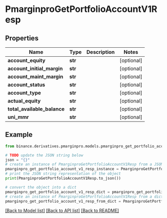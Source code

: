 # PmarginproGetPortfolioAccountV1Resp


## Properties

Name | Type | Description | Notes
------------ | ------------- | ------------- | -------------
**account_equity** | **str** |  | [optional] 
**account_initial_margin** | **str** |  | [optional] 
**account_maint_margin** | **str** |  | [optional] 
**account_status** | **str** |  | [optional] 
**account_type** | **str** |  | [optional] 
**actual_equity** | **str** |  | [optional] 
**total_available_balance** | **str** |  | [optional] 
**uni_mmr** | **str** |  | [optional] 

## Example

```python
from binance.derivatives.pmarginpro.models.pmarginpro_get_portfolio_account_v1_resp import PmarginproGetPortfolioAccountV1Resp

# TODO update the JSON string below
json = "{}"
# create an instance of PmarginproGetPortfolioAccountV1Resp from a JSON string
pmarginpro_get_portfolio_account_v1_resp_instance = PmarginproGetPortfolioAccountV1Resp.from_json(json)
# print the JSON string representation of the object
print(PmarginproGetPortfolioAccountV1Resp.to_json())

# convert the object into a dict
pmarginpro_get_portfolio_account_v1_resp_dict = pmarginpro_get_portfolio_account_v1_resp_instance.to_dict()
# create an instance of PmarginproGetPortfolioAccountV1Resp from a dict
pmarginpro_get_portfolio_account_v1_resp_from_dict = PmarginproGetPortfolioAccountV1Resp.from_dict(pmarginpro_get_portfolio_account_v1_resp_dict)
```
[[Back to Model list]](../README.md#documentation-for-models) [[Back to API list]](../README.md#documentation-for-api-endpoints) [[Back to README]](../README.md)


